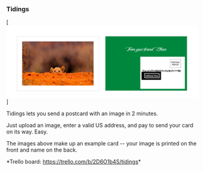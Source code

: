 ### Tidings
[![Example postcard](src/visuals/example.png)]

Tidings lets you send a postcard with an image in 2 minutes.

Just upload an image, enter a valid US address, and pay to send your card on its way. Easy.

The images above make up an example card -- your image is printed on the front and name on the back.

\*Trello board: <https://trello.com/b/2D6O1b4S/tidings>\*
